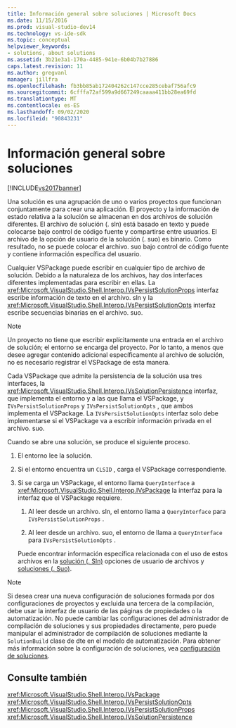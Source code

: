 ```yaml
---
title: Información general sobre soluciones | Microsoft Docs
ms.date: 11/15/2016
ms.prod: visual-studio-dev14
ms.technology: vs-ide-sdk
ms.topic: conceptual
helpviewer_keywords:
- solutions, about solutions
ms.assetid: 3b21e3a1-170a-4485-941e-6b04b7b27886
caps.latest.revision: 11
ms.author: gregvanl
manager: jillfra
ms.openlocfilehash: fb3bb85ab172404262c147cce285cebaf756afc9
ms.sourcegitcommit: 6cfffa72af599a9d667249caaaa411bb28ea69fd
ms.translationtype: MT
ms.contentlocale: es-ES
ms.lasthandoff: 09/02/2020
ms.locfileid: "90843231"
---
```

# <a name="solutions-overview"></a>Información general sobre soluciones
[!INCLUDE[vs2017banner](../../includes/vs2017banner.md)]

Una solución es una agrupación de uno o varios proyectos que funcionan conjuntamente para crear una aplicación. El proyecto y la información de estado relativa a la solución se almacenan en dos archivos de solución diferentes. El archivo de solución (. sln) está basado en texto y puede colocarse bajo control de código fuente y compartirse entre usuarios. El archivo de la opción de usuario de la solución (. suo) es binario. Como resultado, no se puede colocar el archivo. suo bajo control de código fuente y contiene información específica del usuario.  
  
 Cualquier VSPackage puede escribir en cualquier tipo de archivo de solución. Debido a la naturaleza de los archivos, hay dos interfaces diferentes implementadas para escribir en ellas. La <xref:Microsoft.VisualStudio.Shell.Interop.IVsPersistSolutionProps> interfaz escribe información de texto en el archivo. sln y la <xref:Microsoft.VisualStudio.Shell.Interop.IVsPersistSolutionOpts> interfaz escribe secuencias binarias en el archivo. suo.  
  
> [!NOTE]
> Un proyecto no tiene que escribir explícitamente una entrada en el archivo de solución; el entorno se encarga del proyecto. Por lo tanto, a menos que desee agregar contenido adicional específicamente al archivo de solución, no es necesario registrar el VSPackage de esta manera.  
  
 Cada VSPackage que admite la persistencia de la solución usa tres interfaces, la <xref:Microsoft.VisualStudio.Shell.Interop.IVsSolutionPersistence> interfaz, que implementa el entorno y a las que llama el VSPackage, y `IVsPersistSolutionProps` y `IVsPersistSolutionOpts` , que ambos implementa el VSPackage. La `IVsPersistSolutionOpts` interfaz solo debe implementarse si el VSPackage va a escribir información privada en el archivo. suo.  
  
 Cuando se abre una solución, se produce el siguiente proceso.  
  
1. El entorno lee la solución.  
  
2. Si el entorno encuentra un `CLSID` , carga el VSPackage correspondiente.  
  
3. Si se carga un VSPackage, el entorno llama `QueryInterface` a <xref:Microsoft.VisualStudio.Shell.Interop.IVsPackage> la interfaz para la interfaz que el VSPackage requiere.  
  
   1. Al leer desde un archivo. sln, el entorno llama a `QueryInterface` para `IVsPersistSolutionProps` .  
  
   2. Al leer desde un archivo. suo, el entorno de llama a `QueryInterface` para `IVsPersistSolutionOpts` .  
  
   Puede encontrar información específica relacionada con el uso de estos archivos en la [solución (. Sln)](../../extensibility/internals/solution-dot-sln-file.md) opciones de usuario de archivos y [soluciones (. Suo)](../../extensibility/internals/solution-user-options-dot-suo-file.md).  
  
> [!NOTE]
> Si desea crear una nueva configuración de soluciones formada por dos configuraciones de proyectos y excluida una tercera de la compilación, debe usar la interfaz de usuario de las páginas de propiedades o la automatización. No puede cambiar las configuraciones del administrador de compilación de soluciones y sus propiedades directamente, pero puede manipular el administrador de compilación de soluciones mediante la `SolutionBuild` clase de dte en el modelo de automatización. Para obtener más información sobre la configuración de soluciones, vea [configuración de soluciones](../../extensibility/internals/solution-configuration.md).  
  
## <a name="see-also"></a>Consulte también  
 <xref:Microsoft.VisualStudio.Shell.Interop.IVsPackage>   
 <xref:Microsoft.VisualStudio.Shell.Interop.IVsPersistSolutionOpts>   
 <xref:Microsoft.VisualStudio.Shell.Interop.IVsPersistSolutionProps>   
 <xref:Microsoft.VisualStudio.Shell.Interop.IVsSolutionPersistence>
